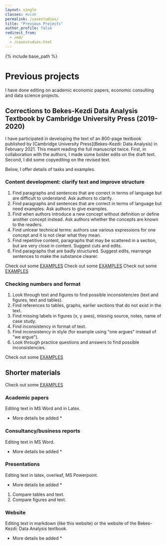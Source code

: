 ```yaml
---
layout: single
classes: #wide
permalink: /casestudies/
title: "Previous Projects"
author_profile: false
redirect_from:
  - /md/
  - /casestudies.html
---
```


{% include base_path %}


# Previous projects

I have done editing on academic economic papers, economic consulting and data science projects. 

## Corrections to Bekes-Kezdi Data Analysis Textbook by Cambridge University Press (2019-2020)

I have participated in developing the text of an 800-page textbook published by [Cambridge University Press](Bekes-Kezdi: Data Analysis) in February 2021. This meant reading the full manuscript twice. First, in collaboration with the authors, I made some bolder edits on the draft text. Second, I did some copyediting on the revised text. 

Below, I offer details of tasks and examples. 

### Content development: clarify text and improve structure  


1. Find paragraphs and sentences that are correct in terms of language but are difficult to understand. Ask authors to clarify.   
2. Find paragraphs and sentences that are correct in terms of language but need examples. Ask authors to give examples.   
3. Find when authors introduce a new concept without definition or define another concept instead. Ask authors whether the concepts are known to the readers.  
4. Find unlcear technical terms: authors use various expressions for one concept and it is not clear what they mean.    
5. Find repetitive content, paragraphs that may be scattered in a section, but are very close in content. Suggest cuts and edits.  
6. Find paragraphs that are badly structured. Suggest edits, rearrange sentences to make the substance clearer.  

Check out some [EXAMPLES](/text-dev-editor/example-edits/#hard-to-understand-paragraphs)
Check out some [EXAMPLES](/text-dev-editor/example-edits/#improve-structure)
Check out some [EXAMPLES](/text-dev-editor/example-edits/#push-for-examples-more-explanations)


### Checking numbers and format
1. Look through text and figures to find possible inconsistencies (text and figures, text and tables).  
2. Find references to tables, graphs, earlier sections that do not exist in the text.
3. Find missing labels in figures (x, y axes), missing source, notes, name of case study. 
4. Find inconsistency in format of text. 
5. Find inconsistency in style  (for example using "one argues"  instead of "we argue").   
6. Look through practice questions and answers to find possible inconsistencies.

Check out some [EXAMPLES](/text-dev-editor/example-edits/#checking-number-and-format)

## Shorter materials

Check out some [EXAMPLES](/text-dev-editor/example-edits/#shorter-materials)


### Academic papers
Editing text in MS Word and in Latex.

* More details be added *


### Consultancy/business reports
Editing text in MS Word.

* More details be added *


### Presentations
Editing text in latex, overleaf, MS Powerpoint. 

* More details be added *
1. Compare tables and text.
2. Compare figures and text.


### Website
Editing text in markdown (like this website) or the website of the Bekes-Kezdi: Data Analysis textbook. 

* More details be added *
